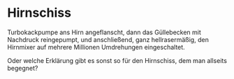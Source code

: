# Hirnschiss

Turbokackpumpe ans Hirn angeflanscht, dann das Güllebecken mit Nachdruck reingepumpt,
und anschließend, ganz hellrasermäßig, den Hirnmixer auf mehrere Millionen Umdrehungen eingeschaltet.

Oder welche Erklärung gibt es sonst so für den Hirnschiss, dem man allseits begegnet?
